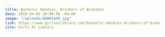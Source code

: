 ```yaml
---
title: Bachelor Dandies, Drinkers of Brandies
date: 2018-04-01 20:00:00 -04:00
image: "/uploads/QEWK5449.jpg"
link: https://www.girlsatlibrary.com/bachelor-dandies-drinkers-of-brandies
site: Girls At Library
---
```


